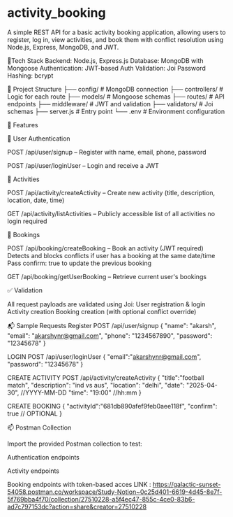 # activity_booking
A simple REST API for a basic activity booking application, allowing users to register, log in, view activities, and book them with conflict resolution using Node.js, Express, MongoDB, and JWT.

🔧Tech Stack
Backend: Node.js, Express.js
Database: MongoDB with Mongoose
Authentication: JWT-based Auth
Validation: Joi
Password Hashing: bcrypt

📂 Project Structure
├── config/             # MongoDB connection
├── controllers/        # Logic for each route
├── models/             # Mongoose schemas
├── routes/             # API endpoints
├── middleware/         # JWT and validation
├── validators/         # Joi schemas
├── server.js           # Entry point
└── .env                # Environment configuration

🚀 Features

👤 User Authentication

POST /api/user/signup – Register with name, email, phone, password

POST /api/user/loginUser – Login and receive a JWT

🎯 Activities

POST /api/activity/createActivity – Create new activity (title, description, location, date, time)

GET /api/activity/listActivities – Publicly accessible list of all activities no login required

📅 Bookings

POST /api/booking/createBooking – Book an activity (JWT required)
Detects and blocks conflicts if user has a booking at the same date/time
Pass confirm: true to update the previous booking

GET /api/booking/getUserBooking – Retrieve current user's bookings

✅ Validation

All request payloads are validated using Joi:
User registration & login
Activity creation
Booking creation (with optional conflict override)

📬 Sample Requests
Register
POST /api/user/signup
{
    "name": "akarsh",
    "email": "akarshynr@gmail.com",
    "phone": "1234567890",
    "password": "12345678"
}

LOGIN
POST /api/user/loginUser
{
    "email":"akarshynr@gmail.com",
    "password": "12345678"
}

CREATE ACTIVITY
POST /api/activity/createActivity
{
    "title":"football match",
    "description": "ind vs aus",
    "location": "delhi",
    "date": "2025-04-30", //YYYY-MM-DD
    "time": "19:00" //hh:mm
}

CREATE BOOKING
{
    "activityId":"681db890afef9feb0aee118f",
    "confirm": true // OPTIONAL
}


📫 Postman Collection

Import the provided Postman collection to test:

Authentication endpoints

Activity endpoints

Booking endpoints with token-based acces 
LINK : https://galactic-sunset-54058.postman.co/workspace/Study-Notion~0c25d401-6619-4d45-8e7f-5f769bba4f70/collection/27510228-a5f4ec47-855c-4ce0-83b6-ad7c797153dc?action=share&creator=27510228